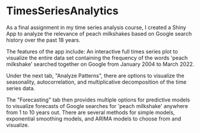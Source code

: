 # TimesSeriesAnalytics

As a final assignment in my time series analysis course, I created a Shiny App 
to analyze the relevance of peach milkshakes based on Google search history over
the past 18 years. 

The features of the app include:
An interactive full times series plot to visualize the entire data set containing
the frequency of the words 'peach milkshake' searched together on Google from 
January 2004 to March 2022. 

Under the next tab, "Analyze Patterns", there are options to visualize the seasonality, 
autocorrelation, and multiplicative decomposition of the time series data.

The "Forecasting" tab then provides multiple options for predictive models to visualize
forecasts of Google searches for 'peach milkshake' anywhere from 1 to 10 years out. 
There are several methods for simple models, exponential smoothing models, and ARIMA 
models to choose from and visualize. 
